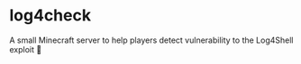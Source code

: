# log4check
A small Minecraft server to help players detect vulnerability to the Log4Shell exploit 🐚

